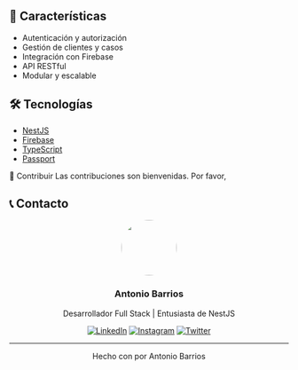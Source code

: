 

## 🚀 Características

- Autenticación y autorización
- Gestión de clientes y casos
- Integración con Firebase
- API RESTful
- Modular y escalable

## 🛠️ Tecnologías

- [NestJS](https://nestjs.com/)
- [Firebase](https://firebase.google.com/)
- [TypeScript](https://www.typescriptlang.org/)
- [Passport](http://www.passportjs.org/)

🤝 Contribuir
Las contribuciones son bienvenidas. Por favor, 
## 📞 Contacto

<div align="center">
  <img src="https://github.com/nfuegopy.png" width="100" style="border-radius:50%;">
  <h3>Antonio Barrios</h3>
  <p>Desarrollador Full Stack | Entusiasta de NestJS</p>
  
  [![LinkedIn](https://img.shields.io/badge/-LinkedIn-0077B5?style=flat&logo=linkedin&logoColor=white)](https://www.linkedin.com/in/acbleguizamon?utm_source=share&utm_campaign=share_via&utm_content=profile&utm_medium=android_app)
  [![Instagram](https://img.shields.io/badge/-Instagram-E4405F?style=flat&logo=instagram&logoColor=white)](https://www.instagram.com/nfuegopy?igsh=cmNqNXB6NHEyN2V1)
  [![Twitter](https://img.shields.io/badge/-Twitter-1DA1F2?style=flat&logo=twitter&logoColor=white)](https://x.com/AntonioNFuegoPy?t=jV-D9Q7I2-EBipCj74r_eg&s=09)
</div>

---

<div align="center">
  Hecho con por Antonio Barrios
</div>

